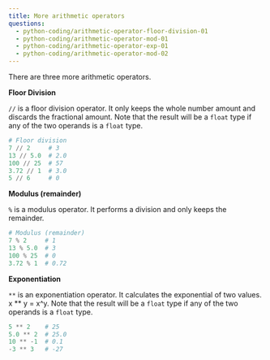 ```yaml
---
title: More arithmetic operators
questions:
  - python-coding/arithmetic-operator-floor-division-01
  - python-coding/arithmetic-operator-mod-01
  - python-coding/arithmetic-operator-exp-01
  - python-coding/arithmetic-operator-mod-02
---
```


There are three more arithmetic operators.

**Floor Division**

`//` is a floor division operator. It only keeps the whole number amount and discards the fractional amount. Note that the result will be a `float` type if any of the two operands is a `float` type.

```python
# Floor division
7 // 2     # 3
13 // 5.0  # 2.0
100 // 25  # 57
3.72 // 1  # 3.0
5 // 6     # 0
```

**Modulus (remainder)**

`%` is a modulus operator. It performs a division and only keeps the remainder.

```python
# Modulus (remainder)
7 % 2     # 1
13 % 5.0  # 3
100 % 25  # 0
3.72 % 1  # 0.72
```

**Exponentiation**

`**` is an exponentiation operator. It calculates the exponential of two values. x \*\* y = x^y. Note that the result will be a `float` type if any of the two operands is a `float` type.

```python
5 ** 2    # 25
5.0 ** 2  # 25.0
10 ** -1  # 0.1
-3 ** 3   # -27
```
